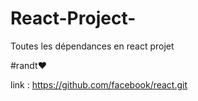 # React-Project-
Toutes les dépendances en react projet

#randt❤️

link : https://github.com/facebook/react.git
